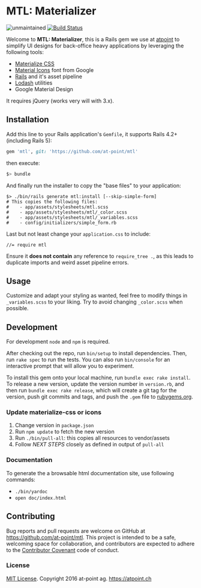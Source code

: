 # MTL: Materializer

![unmaintained](http://img.shields.io/badge/status-unmaintained-red.svg)
[![Build Status](https://travis-ci.org/at-point/mtl.svg?branch=master)](https://travis-ci.org/at-point/mtl)

Welcome to **MTL: Materializer**, this is a Rails gem we use at [atpoint](https://atpoint.ch)
to simplify UI designs for back-office heavy applications by leveraging the following
tools:

- [Materialize CSS][materialize]
- [Material Icons][icons] font from Google
- [Rails][rails] and it's asset pipeline
- [Lodash][lodash] utilities
- Google Material Design

It requires jQuery (works very will with 3.x).

## Installation

Add this line to your Rails application's `Gemfile`, it supports Rails 4.2+
(including Rails 5):

```ruby
gem 'mtl', git: 'https://github.com/at-point/mtl'
```

then execute:

```bash
$> bundle
```

And finally run the installer to copy the "base files" to your application:

```
$> ./bin/rails generate mtl:install [--skip-simple-form]
# This copies the following files:
#    - app/assets/stylesheets/mtl.scss
#    - app/assets/stylesheets/mtl/_color.scss
#    - app/assets/stylesheets/mtl/_variables.scss
#    - config/initializers/simple_form.rb
```

Last but not least change your `application.css` to include:

```
//= require mtl
```

Ensure it **does not contain** any reference to `require_tree .`, as this leads
to duplicate imports and weird asset pipeline errors.

## Usage

Customize and adapt your styling as wanted, feel free to modify things in
`_variables.scss` to your liking. Try to avoid changing `_color.scss` when
possible.

## Development

For development `node` and `npm` is required.

After checking out the repo, run `bin/setup` to install dependencies. Then, run
`rake spec` to run the tests. You can also run `bin/console` for an interactive
prompt that will allow you to experiment.

To install this gem onto your local machine, run `bundle exec rake install`.
To release a new version, update the version number in `version.rb`, and then run
`bundle exec rake release`, which will create a git tag for the version, push
git commits and tags, and push the `.gem` file to [rubygems.org](https://rubygems.org).

### Update materialize-css or icons

1. Change version in `package.json`
2. Run `npm update` to fetch the new version
3. Run `./bin/pull-all`: this copies all resources to vendor/assets
4. Follow _NEXT STEPS_ closely as defined in output of `pull-all`

### Documentation

To generate the a browsable html documentation site, use following commands:

- `./bin/yardoc`
- `open doc/index.html`

## Contributing

Bug reports and pull requests are welcome on GitHub at https://github.com/at-point/mtl.
This project is intended to be a safe, welcoming space for collaboration, and contributors
are expected to adhere to the [Contributor Covenant](http://contributor-covenant.org)
code of conduct.

### License

[MIT License][license]. Copyright 2016 at-point ag. https://atpoint.ch

[materialize]: http://materializecss.com/
[icons]: https://design.google.com/icons/
[rails]: http://rubyonrails.org
[lodash]: https://lodash.com/

[header_helper.rb]: https://github.com/at-point/mtl/blob/master/lib/mtl/rails/header_helper.rb
[license]: https://github.com/at-point/mtl/blob/master/LICENSE.txt
